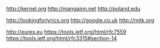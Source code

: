 http://kernel.org http://mangainn.net http://poland.edu 

http://lookingforlyrics.org http://google.co.uk http://mitk.org
 
 
http://eures.eu https://tools.ietf.org/html/rfc7559 https://tools.ietf.org/html/rfc3315#section-14
